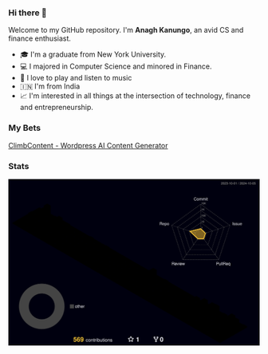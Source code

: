 ### Hi there 👋

Welcome to my GitHub repository. I'm **Anagh Kanungo**, an avid CS and finance enthusiast. 

- 🎓 I'm a graduate from New York University.
- 💻 I majored in Computer Science and minored in Finance.
- 🎸 I love to play and listen to music
- 🇮🇳 I'm from India
- 📈 I'm interested in all things at the intersection of technology, finance and entrepreneurship.

### My Bets

[ClimbContent - Wordpress AI Content Generator](https://climbcontent.com)


### Stats

![](./profile-3d-contrib/profile-night-rainbow.svg)
